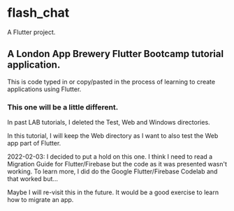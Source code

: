 # flash_chat

A Flutter project.

## A London App Brewery Flutter Bootcamp tutorial application.

This is code typed in or copy/pasted in the process of learning to create applications using Flutter.

### This one will be a little different.

In past LAB tutorials, I deleted the Test, Web and Windows directories.

In this tutorial, I will keep the Web directory as I want to also test the Web app part of Flutter.

2022-02-03: I decided to put a hold on this one.
  I think I need to read a Migration Guide for Flutter/Firebase but the code as it was presented wasn't working.
  To learn more, I did do the Google Flutter/Firebase Codelab and that worked but...

  Maybe I will re-visit this in the future. It would be a good exercise to learn how to migrate an app.

